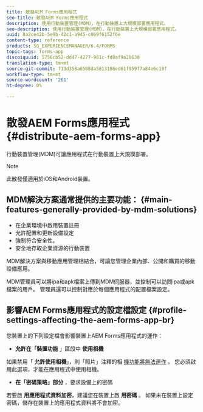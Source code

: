 ```yaml
---
title: 散發AEM Forms應用程式
seo-title: 散發AEM Forms應用程式
description: 使用行動裝置管理(MDM)，在行動裝置上大規模部署應用程式。
seo-description: 使用行動裝置管理(MDM)，在行動裝置上大規模部署應用程式。
uuid: 8a2ce42b-5e9b-42c1-a945-c069f6152f6e
content-type: reference
products: SG_EXPERIENCEMANAGER/6.4/FORMS
topic-tags: forms-app
discoiquuid: 5756cb52-dd47-4277-981c-fd0af9a20638
translation-type: tm+mt
source-git-commit: f13d358a6508da5813186ed61f959f7a84e6c19f
workflow-type: tm+mt
source-wordcount: '261'
ht-degree: 0%

---
```



# 散發AEM Forms應用程式 {#distribute-aem-forms-app}

行動裝置管理(MDM)可讓應用程式在行動裝置上大規模部署。

>[!NOTE]
>
>此散發僅適用於iOS和Android裝置。

## MDM解決方案通常提供的主要功能： {#main-features-generally-provided-by-mdm-solutions}

* 在企業環境中啟用裝置註冊
* 允許配置和更新設備設定
* 強制符合安全性。
* 安全地存取企業資源的行動裝置

MDM解決方案與移動應用管理相結合，可讓您管理企業內部、公開和購買的移動設備應用。

MDM管理員可以將ipa和apk檔案上傳到MDM伺服器，並控制可以訪問ipa或apk檔案的用戶。 管理員還可以控制對應於每個應用程式的配置檔案設定。

## 影響AEM Forms應用程式的設定檔設定 {#profile-settings-affecting-the-aem-forms-app-br}

您裝置上的下列設定檔會影響裝置上AEM Forms應用程式的運作：

* **允許在「裝置功能** 」區段中 **使用相機**

如果禁用「 **允許使用相機**」，則「照片」注釋的相 [機功能將無法運作](/help/forms/using/add-attachments.md) 。 您必須啟用此選項，才能在應用程式中使用相機。

* **在「密碼策略」部分** ，要求設備上的密碼

若要啟 **用應用程式資料加密**，建議您在裝置上啟 **用密碼** 。 如果未在裝置上設定密碼，儲存在裝置上的應用程式資料將不會加密。
